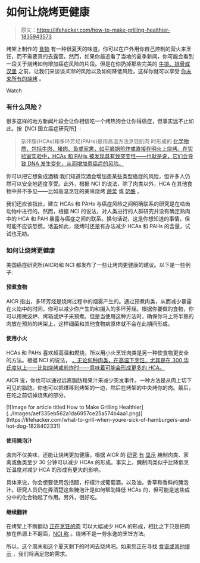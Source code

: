 # 如何让烧烤更健康

> 原文：<https://lifehacker.com/how-to-make-grilling-healthier-1835943573>

烤架上制作的 [食物](https://skillet.lifehacker.com/dont-use-a-bristle-brush-to-clean-your-grill-1833265471) 有一种很夏天的味道。你可以在户外用你自己控制的营火来烹饪，而不需要真的去露营。然而，如果你最近看了当地的夏季新闻，你可能会看到一段关于烧烤如何增加癌症风险的片段。但是在你扔掉那些完美的 [牛排、排骨或汉堡](https://lifehacker.com/what-to-grill-when-youre-sick-of-hamburgers-and-hot-dog-1828402331) 之前，让我们来谈谈*实际的*风险以及如何降低风险，这样你就可以享受 [你未来所有的烧烤](https://skillet.lifehacker.com/grill-vegetables-before-pickling-or-marinating-them-1828057997) 。

Watch

### 有什么风险？

很多这样的地方新闻片段会让你相信吃一个烤热狗会让你得癌症，但事实远不止如此。按【NCI 国立癌症研究所】:

> 杂环胺(HCAs)和多环芳烃(PAHs)是用高温方法烹饪肌肉 时形成的 [化学物质，包括牛肉、猪肉、鱼或家禽，如平底锅煎炸或直接在明火上烧烤。在实验室实验中，HCAs 和 PAHs 被发现具有致突变性——也就是说，它们会导致 DNA 发生变化，从而增加患癌症的风险。](https://www.ncbi.nlm.nih.gov/pubmed/15199546)

你可以把它想象成酒精:我们知道饮酒会增加患某些类型癌症的风险，但许多人仍然可以安全地适度享受。此外，根据 NCI 的说法，除了肉类以外，HCA 在其他食物中并不多见——比如高温烹饪的美味烧烤 [蔬菜](https://skillet.lifehacker.com/youre-a-fool-if-you-dont-grill-carrots-1835812940) 或 [奶酪](https://skillet.lifehacker.com/your-new-vegetarian-grilling-staple-is-cheese-1835275453) 。

我们还应该指出，建立 HCAs 和 PAHs 与癌症风险之间明确联系的研究是在啮齿动物中进行的。然而，根据 NCI 的说法，对人类进行的人群研究并没有确定熟肉中的 HCA 和 PAH 暴露与癌症之间的联系。换句话说，这是你想知道的事情，但可能不应该恐慌。话虽如此，烧烤时还是有办法减少 HCAs 和 PAHs 的含量，试试也无妨。

### 如何让烧烤更健康

美国癌症研究所(AICR)和 NCI 都发布了一些让烤肉更健康的建议。以下是一些例子:

#### 预煮食物

AICR 指出，多环芳烃是烧烤过程中的烟雾产生的。通过预煮肉类，从而减少暴露在火焰中的时间，你可以减少你产生的和摄入的多环芳烃。根据你要做的食物，你可以用微波炉、烤箱或炉子来预煮。但是当使用这种方法时，确保你马上将半熟的肉放在预热的烤架上，这样细菌和其他食物病原体就不会在此期间形成。

#### 使用小火

HCAs 和 PAHs 喜欢超高温和燃烧，所以用小火烹饪肉类是另一种使食物更安全的方法。根据 NCI 的说法， [，无论何种肉类，在高温下烹饪，尤其是在 300 华氏度以上——比如烧烤或煎炸时——意味着可能会形成更多的 HCA。](https://www.cancer.gov/about-cancer/causes-prevention/risk/diet/cooked-meats-fact-sheet#r1)

AICR 说，你也可以通过远离脂肪和果汁来减少突发事件。一种方法是从肉上切下可见的脂肪。你也可以把煤移到烤架的一边，然后在烤架的中央烤你的肉。最后，在吃之前切掉烧焦的部分。

<aside data-commerce-source="inset" class="sc-16a0mhj-2 gAjHzr">[![Image for article titled How to Make Grilling Healthier](../Images/aef335eb562a1da6957ce25a574b4aa1.png)](https://lifehacker.com/what-to-grill-when-youre-sick-of-hamburgers-and-hot-dog-1828402331)</aside>

#### 使用腌泡汁

卤肉不仅美味，还能让烧烤更加健康。根据 AICR 的 [研究](https://www.newswise.com/articles/view/530543/) [有](https://www.ncbi.nlm.nih.gov/pubmed/19241593) [显示](https://www.sciencedaily.com/releases/2017/05/170516105047.htm) 腌制肉类、家禽或鱼类至少 30 分钟可以减少 HCAs 的形成。事实上，腌制肉类似乎比降低烹饪温度对减少 HCA 的形成有更大的影响。

具体来说，你会想要使用包括醋，柠檬汁或葡萄酒，以及油，香草和香料的腌泡汁。研究人员仍在弄清楚这些腌泡汁是如何帮助降低 HCAs 的，但可能是这些成分中的化合物起了作用。另外，很好吃。

#### 继续翻转

在烤架上不断翻动 [正在烹饪的肉](https://www.ncbi.nlm.nih.gov/pubmed/15971410) 可以大幅减少 HCA 的形成，相比之下只是把肉放在热源上不翻面，[NCI 称](https://www.cancer.gov/about-cancer/causes-prevention/risk/diet/cooked-meats-fact-sheet#r29) 。烧烤不是一劳永逸的烹饪方法。

所以，这个周末和这个夏天剩下的时间去烧烤吧。如果您正在寻找 [食谱或其他提示](https://lifehacker.com/tag/grilling) ，我们将满足您的需求。